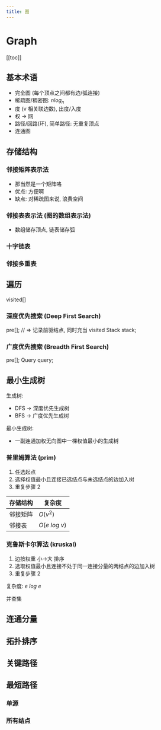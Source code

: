 ```yaml
---
title: 图
---
```


# Graph

[[toc]]

## 基本术语

- 完全图 (每个顶点之间都有边/弧连接)
- 稀疏图/稠密图: $n log_n$
- 度 (v 相关联边数), 出度/入度
- 权 -> 网
- 路径/回路(环), 简单路径: 无重复顶点
- 连通图

## 存储结构

### 邻接矩阵表示法

- 那当然是一个矩阵咯
- 优点: 方便啊
- 缺点: 对稀疏图来说, 浪费空间

### 邻接表表示法 (图的数组表示法)

- 数组储存顶点, 链表储存弧

### 十字链表

### 邻接多重表

## 遍历

visited[]

### 深度优先搜索 (Deep First Search)

pre[]; // => 记录前驱结点, 同时充当 visited
Stack stack;

### 广度优先搜索 (Breadth First Search)

pre[];
Query query;

## 最小生成树

生成树:

- DFS -> 深度优先生成树
- BFS -> 广度优先生成树

最小生成树:

- 一副连通加权无向图中一棵权值最小的生成树

### 普里姆算法 (prim)

1. 任选起点
2. 选择权值最小且连接已选结点与未选结点的边加入树
3. 重复步骤 2

| 存储结构 | 复杂度         |
| -------- | -------------- |
| 邻接矩阵 | $O(v^2)$       |
| 邻接表   | $O(e\ log\ v)$ |

### 克鲁斯卡尔算法 (kruskal)

1. 边按权重 小->大 排序
2. 选取权值最小且连接不处于同一连接分量的两结点的边加入树
3. 重复步骤 2

复杂度: $e\ log\ e$

并查集

## 连通分量

## 拓扑排序

## 关键路径

## 最短路径

### 单源

### 所有结点
